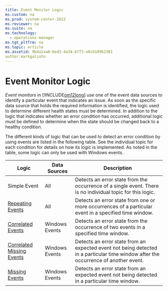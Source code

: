 ```yaml
---
title: Event Monitor Logic
ms.custom: na
ms.prod: system-center-2012
ms.reviewer: na
ms.suite: na
ms.technology: 
  - operations-manager
ms.tgt_pltfrm: na
ms.topic: article
ms.assetid: 9b4a1aa8-6ed3-4a34-b7f3-e6cb18962381
author:markgalioto
---
```

# Event Monitor Logic
*Event monitors* in [!INCLUDE[om12long](../../om/manage/includes/om12long_md.md)] use one of the event data sources to identify a particular event that indicates an issue. As soon as the specific data source that holds the required information is identified, the logic used to determine different health states must be determined. In addition to the logic that indicates whether an error condition has occurred, additional logic must be defined to determine when the state should be changed back to a healthy condition.  
  
The different kinds of logic that can be used to detect an error condition by using events are listed in the following table. See the individual topic for each condition for details on how its logic is implemented. As noted in the table, some logic can only be used with Windows events.  
  
|Logic|Data Sources|Description|  
|---------|----------------|---------------|  
|Simple Event|All|Detects an error state from the occurrence of a single event. There is no individual topic for this logic.|  
|[Repeating Events](../../om/manage/Repeating-Events.md)|All|Detects an error state from one or more occurrences of a particular event in a specified time window.|  
|[Correlated Events](../../om/manage/Correlated-Events.md)|Windows Events|Detects an error state from the occurrence of two events in a specified time window.|  
|[Correlated Missing Events](../../om/manage/Correlated-Missing-Events.md)|Windows Events|Detects an error state from an expected event not being detected in a particular time window after the occurrence of another event.|  
|[Missing Events](../../om/manage/Missing-Events.md)|Windows Events|Detects an error state from an expected event not being detected in a particular time window.|  
  
